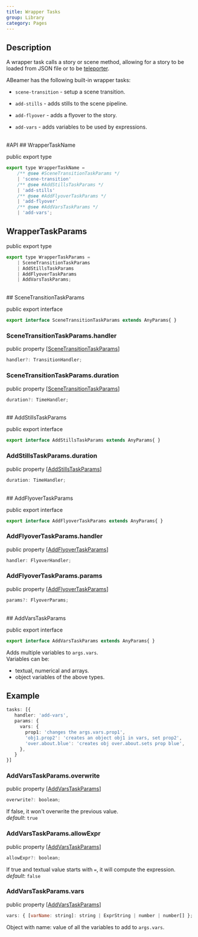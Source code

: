 ```yaml
---
title: Wrapper Tasks
group: Library
category: Pages
---
```

## Description
  
A wrapper task calls a story or scene method, allowing for a story
to be loaded from JSON file or to be [teleporter](teleporter.md).  
  
ABeamer has the following built-in wrapper tasks:  
  
- `scene-transition` - setup a scene transition.  
  
- `add-stills` - adds stills to the scene pipeline.  
  
- `add-flyover` - adds a flyover to the story.  
  
- `add-vars` - adds variables to be used by expressions.  
  
<div class=api-header>&nbsp;</div>
#API
## WrapperTaskName

<span class="code-badge badge-public">public</span> <span class="code-badge badge-export">export</span> <span class="code-badge badge-type">type</span>    
```js
export type WrapperTaskName =
    /** @see #SceneTransitionTaskParams */
    | 'scene-transition'
    /** @see #AddStillsTaskParams */
    | 'add-stills'
    /** @see #AddFlyoverTaskParams */
    | 'add-flyover'
    /** @see #AddVarsTaskParams */
    | 'add-vars';
```

## WrapperTaskParams

<span class="code-badge badge-public">public</span> <span class="code-badge badge-export">export</span> <span class="code-badge badge-type">type</span>    
```js
export type WrapperTaskParams =
    | SceneTransitionTaskParams
    | AddStillsTaskParams
    | AddFlyoverTaskParams
    | AddVarsTaskParams;
```

<div class=class-interface-header>&nbsp;</div>
## SceneTransitionTaskParams

<span class="code-badge badge-public">public</span> <span class="code-badge badge-export">export</span> <span class="code-badge badge-interface">interface</span>    
```js
export interface SceneTransitionTaskParams extends AnyParams{ }
```

### SceneTransitionTaskParams.handler

<span class="code-badge badge-public">public</span> <span class="code-badge badge-property">property</span>  [[SceneTransitionTaskParams](wrapper-tasks.md#scenetransitiontaskparams)]  
```js
handler?: TransitionHandler;
```

### SceneTransitionTaskParams.duration

<span class="code-badge badge-public">public</span> <span class="code-badge badge-property">property</span>  [[SceneTransitionTaskParams](wrapper-tasks.md#scenetransitiontaskparams)]  
```js
duration?: TimeHandler;
```

<div class=class-interface-header>&nbsp;</div>
## AddStillsTaskParams

<span class="code-badge badge-public">public</span> <span class="code-badge badge-export">export</span> <span class="code-badge badge-interface">interface</span>    
```js
export interface AddStillsTaskParams extends AnyParams{ }
```

### AddStillsTaskParams.duration

<span class="code-badge badge-public">public</span> <span class="code-badge badge-property">property</span>  [[AddStillsTaskParams](wrapper-tasks.md#addstillstaskparams)]  
```js
duration: TimeHandler;
```

<div class=class-interface-header>&nbsp;</div>
## AddFlyoverTaskParams

<span class="code-badge badge-public">public</span> <span class="code-badge badge-export">export</span> <span class="code-badge badge-interface">interface</span>    
```js
export interface AddFlyoverTaskParams extends AnyParams{ }
```

### AddFlyoverTaskParams.handler

<span class="code-badge badge-public">public</span> <span class="code-badge badge-property">property</span>  [[AddFlyoverTaskParams](wrapper-tasks.md#addflyovertaskparams)]  
```js
handler: FlyoverHandler;
```

### AddFlyoverTaskParams.params

<span class="code-badge badge-public">public</span> <span class="code-badge badge-property">property</span>  [[AddFlyoverTaskParams](wrapper-tasks.md#addflyovertaskparams)]  
```js
params?: FlyoverParams;
```

<div class=class-interface-header>&nbsp;</div>
## AddVarsTaskParams

<span class="code-badge badge-public">public</span> <span class="code-badge badge-export">export</span> <span class="code-badge badge-interface">interface</span>    
```js
export interface AddVarsTaskParams extends AnyParams{ }
```


Adds multiple variables to `args.vars`.  
Variables can be:  

- textual, numerical and arrays.  
- object variables of the above types.  

## Example

```typescript
tasks: [{
   handler: 'add-vars',
   params: {
     vars: {
       prop1: 'changes the args.vars.prop1',
       'obj1.prop2': 'creates an object obj1 in vars, set prop2',
       'over.about.blue': 'creates obj over.about.sets prop blue',
     },
   }
}]
```

### AddVarsTaskParams.overwrite

<span class="code-badge badge-public">public</span> <span class="code-badge badge-property">property</span>  [[AddVarsTaskParams](wrapper-tasks.md#addvarstaskparams)]  
```js
overwrite?: boolean;
```


If false, it won't overwrite the previous value.  
_default_: `true`  
### AddVarsTaskParams.allowExpr

<span class="code-badge badge-public">public</span> <span class="code-badge badge-property">property</span>  [[AddVarsTaskParams](wrapper-tasks.md#addvarstaskparams)]  
```js
allowExpr?: boolean;
```


If true and textual value starts with `=`, it will compute the expression.  
_default_: `false`  
### AddVarsTaskParams.vars

<span class="code-badge badge-public">public</span> <span class="code-badge badge-property">property</span>  [[AddVarsTaskParams](wrapper-tasks.md#addvarstaskparams)]  
```js
vars: { [varName: string]: string | ExprString | number | number[] };
```


Object with name: value of all the variables to add to `args.vars`.
